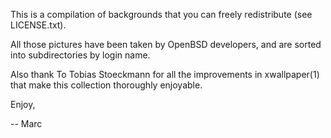 This is a compilation of backgrounds that you can freely redistribute
(see LICENSE.txt).

All those pictures have been taken by OpenBSD developers, and are
sorted into subdirectories by login name.

Also thank To Tobias Stoeckmann for all the improvements in xwallpaper(1)
that make this collection thoroughly enjoyable.

Enjoy,

-- 
	Marc

